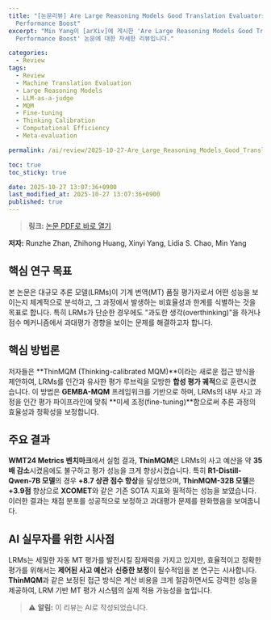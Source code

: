 ```yaml
---
title: "[논문리뷰] Are Large Reasoning Models Good Translation Evaluators? Analysis and
  Performance Boost"
excerpt: "Min Yang이 [arXiv]에 게시한 'Are Large Reasoning Models Good Translation Evaluators? Analysis and
  Performance Boost' 논문에 대한 자세한 리뷰입니다."

categories:
  - Review
tags:
  - Review
  - Machine Translation Evaluation
  - Large Reasoning Models
  - LLM-as-a-judge
  - MQM
  - Fine-tuning
  - Thinking Calibration
  - Computational Efficiency
  - Meta-evaluation

permalink: /ai/review/2025-10-27-Are_Large_Reasoning_Models_Good_Translation_Evaluators_Analysis_and_Performance_Boost/

toc: true
toc_sticky: true

date: 2025-10-27 13:07:36+0900
last_modified_at: 2025-10-27 13:07:36+0900
published: true
---
```

> **링크:** [논문 PDF로 바로 열기](https://arxiv.org/abs/2510.20780)

**저자:** Runzhe Zhan, Zhihong Huang, Xinyi Yang, Lidia S. Chao, Min Yang



## 핵심 연구 목표
본 논문은 대규모 추론 모델(LRMs)이 기계 번역(MT) 품질 평가자로서 어떤 성능을 보이는지 체계적으로 분석하고, 그 과정에서 발생하는 비효율성과 한계를 식별하는 것을 목표로 합니다. 특히 LRMs가 단순한 경우에도 "과도한 생각(overthinking)"을 하거나 점수 메커니즘에서 과대평가 경향을 보이는 문제를 해결하고자 합니다.

## 핵심 방법론
저자들은 **ThinMQM (Thinking-calibrated MQM)**이라는 새로운 접근 방식을 제안하여, LRMs를 인간과 유사한 평가 루브릭을 모방한 **합성 평가 궤적**으로 훈련시켰습니다. 이 방법은 **GEMBA-MQM** 프레임워크를 기반으로 하며, LRMs의 내부 사고 과정을 인간 평가 파이프라인에 맞춰 **미세 조정(fine-tuning)**함으로써 추론 과정의 효율성과 정확성을 보정합니다.

## 주요 결과
**WMT24 Metrics 벤치마크**에서 실험 결과, **ThinMQM**은 LRMs의 사고 예산을 약 **35배 감소**시켰음에도 불구하고 평가 성능을 크게 향상시켰습니다. 특히 **R1-Distill-Qwen-7B 모델**의 경우 **+8.7 상관 점수 향상**을 달성했으며, **ThinMQM-32B 모델**은 **+3.9점** 향상으로 **XCOMET**와 같은 기존 SOTA 지표와 필적하는 성능을 보였습니다. 이러한 결과는 채점 분포를 성공적으로 보정하고 과대평가 문제를 완화했음을 보여줍니다.

## AI 실무자를 위한 시사점
LRMs는 세밀한 자동 MT 평가를 발전시킬 잠재력을 가지고 있지만, 효율적이고 정확한 평가를 위해서는 **제어된 사고 예산**과 **신중한 보정**이 필수적임을 본 연구는 시사합니다. **ThinMQM**과 같은 보정된 접근 방식은 계산 비용을 크게 절감하면서도 강력한 성능을 제공하여, LRM 기반 MT 평가 시스템의 실제 적용 가능성을 높입니다.

> ⚠️ **알림:** 이 리뷰는 AI로 작성되었습니다.